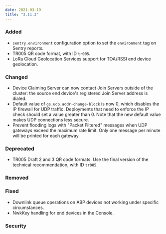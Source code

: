 ```yaml
---
date: 2021-03-19
title: "3.11.3"
---
```


### Added

- `sentry.environment` configuration option to set the `environment` tag on Sentry reports.
- TR005 QR code format, with ID `tr005`.
- LoRa Cloud Geolocation Services support for TOA/RSSI end device geolocation.

### Changed

- Device Claiming Server can now contact Join Servers outside of the cluster: the source end device's registered Join Server address is dialed.
- Default value of `gs.udp.addr-change-block` is now 0, which disables the IP firewall for UDP traffic. Deployments that need to enforce the IP check should set a value greater than 0. Note that the new default value makes UDP connections less secure.
- Prevent flooding logs with "Packet Filtered" messages when UDP gateways exceed the maximum rate limit. Only one message per minute will be printed for each gateway.

### Deprecated

- TR005 Draft 2 and 3 QR code formats. Use the final version of the technical recommendation, with ID `tr005`.

### Removed

### Fixed

- Downlink queue operations on ABP devices not working under specific circumstances.
- NwkKey handling for end devices in the Console.

### Security

